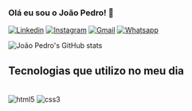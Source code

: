 
### Olá eu sou o João Pedro! 👋

[![Linkedin](https://img.shields.io/badge/LinkedIn-0077B5?style=for-the-badge&logo=linkedin&logoColor=white)](https://www.linkedin.com/in/joão-pedro-moscardini-carvalho-357b34261/)
[![Instagram](https://img.shields.io/badge/Instagram-E4405F?style=for-the-badge&logo=instagram&logoColor=white)](https://www.instagram.com/joao.pedro.moscardini/)
[![Gmail](https://img.shields.io/badge/Gmail-D14836?style=for-the-badge&logo=gmail&logoColor=white)](mailto:moscardinicarvalho1234@gmail.com)
[![Whatsapp](https://img.shields.io/badge/WhatsApp-25D366?style=for-the-badge&logo=whatsapp&logoColor=white)]((016)98100-0548)

![João Pedro's GitHub stats](https://github-readme-stats.vercel.app/api?username=moscardini-carvalho&show_icons=true&theme=tokyonight)

## Tecnologias que utilizo no meu dia

<div style="display: inline_block"></br>
    <img align="center" alt="html5" src="https://img.shields.io/badge/HTML5-E34F26?style=for-the-badge&logo=html5&logoColor=white">
    <img align="center" alt="css3" src="https://img.shields.io/badge/CSS3-1572B6?style=for-the-badge&logo=css3&logoColor=white">
</div>
